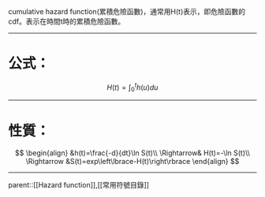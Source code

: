 cumulative hazard function(累積危險函數)，通常用H(t)表示，即危險函數的cdf。表示在時間t時的累積危險函數。
- - -
# 公式：
$$H(t)=\int^t_0 h(u)du$$
- - -
# 性質：
$$
\begin{align}
&h(t)=\frac{-d}{dt}\ln S(t)\\
\Rightarrow& H(t)=-\ln S(t)\\
\Rightarrow &S(t)=exp\left\lbrace-H(t)\right\rbrace
\end{align}
$$
- - -
parent::[[Hazard function]],[[常用符號目錄]]